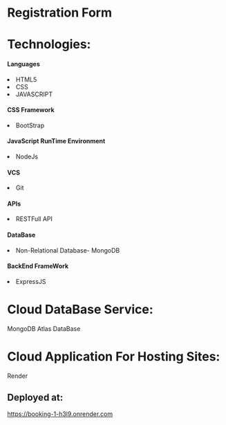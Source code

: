 <h1>Registration Form</h1>
<h1>Technologies:</h1>
<p>
  <h4>Languages</h4>
  <li>HTML5</li>
  <li>CSS</li>
  <li>JAVASCRIPT</li>
  <h4>CSS Framework</h4>
  <li>BootStrap</li>
  <h4>JavaScript RunTime Environment</h4>
  <li>NodeJs</li>
  <h4>VCS</h4>
  <li>Git</li>
  <h4>APIs</h4>
  <li>RESTFull API</li>
  <h4>DataBase</h4>
  <li>Non-Relational Database- MongoDB</li>
  <h4>BackEnd FrameWork</h4>
  <li>ExpressJS</li>
</p>
<h1>Cloud DataBase Service:</h1>
<p>MongoDB Atlas DataBase</p>
<h1>Cloud Application For Hosting Sites:</h1>
<p>Render</p>
<h2>Deployed at:</h2>
<a href="https://booking-1-h3l9.onrender.com">https://booking-1-h3l9.onrender.com</a>

